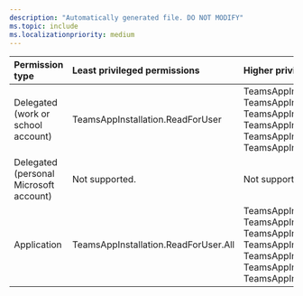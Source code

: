 ```yaml
---
description: "Automatically generated file. DO NOT MODIFY"
ms.topic: include
ms.localizationpriority: medium
---
```


|Permission type|Least privileged permissions|Higher privileged permissions|
|:---|:---|:---|
|Delegated (work or school account)|TeamsAppInstallation.ReadForUser|TeamsAppInstallation.ReadWriteSelfForUser, TeamsAppInstallation.ManageSelectedForUser, TeamsAppInstallation.ReadWriteAndConsentForUser, TeamsAppInstallation.ReadWriteAndConsentSelfForUser, TeamsAppInstallation.ReadWriteForUser, TeamsAppInstallation.ReadWriteSelectedForUser|
|Delegated (personal Microsoft account)|Not supported.|Not supported.|
|Application|TeamsAppInstallation.ReadForUser.All|TeamsAppInstallation.ReadWriteSelfForUser.All, TeamsAppInstallation.ManageSelectedForUser.All, TeamsAppInstallation.Read.All, TeamsAppInstallation.ReadWriteAndConsentForUser.All, TeamsAppInstallation.ReadWriteAndConsentSelfForUser.All, TeamsAppInstallation.ReadWriteForUser.All, TeamsAppInstallation.ReadWriteSelectedForUser.All|

